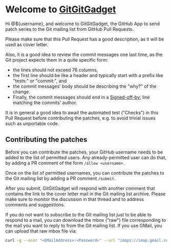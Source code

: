 # Welcome to [GitGitGadget](https://gitgitgadget.github.io/)

Hi @${username}, and welcome to GitGitGadget, the GitHub App to send patch series to the Git mailing list from GitHub Pull Requests.

Please make sure that this Pull Request has a good description, as it will be used as cover letter.

Also, it is a good idea to review the commit messages one last time, as the Git project expects them in a quite specific form:

* the lines should not exceed 76 columns,
* the first line should be like a header and typically start with a prefix like "tests:" or "commit:", and
* the commit messages' body should be describing the "why?" of the change.
* Finally, the commit messages should end in a [Signed-off-by:](https://git-scm.com/docs/SubmittingPatches#dco) line matching the commits' author.

It is in general a good idea to await the automated test ("Checks") in this Pull Request before contributing the patches, e.g. to avoid trivial issues such as unportable code.

## Contributing the patches

Before you can contribute the patches, your GitHub username needs to be added to the list of permitted users. Any already-permitted user can do that, by adding a PR comment of the form `/allow <username>`.

Once on the list of permitted usernames, you can contribute the patches to the Git mailing list by adding a PR comment `/submit`.

After you submit, GitGitGadget will respond with another comment that contains the link to the cover letter mail in the Git mailing list archive. Please make sure to monitor the discussion in that thread and to address comments and suggestions.

If you do not want to subscribe to the Git mailing list just to be able to respond to a mail, you can download the mbox ("raw") file corresponding to the mail you want to reply to from the Git mailing list. If you use GMail, you can upload that raw mbox file via:

```sh
curl -g --user "<EMailAddress>:<Password>" --url "imaps://imap.gmail.com/INBOX" -T /path/to/raw.txt
```
